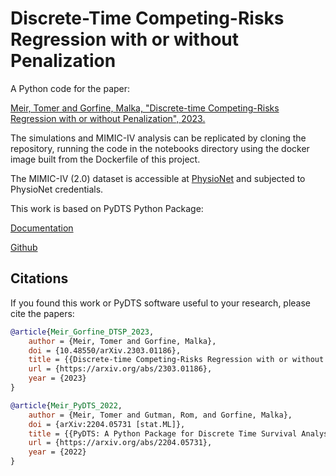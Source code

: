 # Discrete-Time Competing-Risks Regression with or without Penalization

A Python code for the paper: 

[Meir, Tomer and Gorfine, Malka, "Discrete-time Competing-Risks Regression with or without Penalization", 2023.](https://arxiv.org/abs/2303.01186)

The simulations and MIMIC-IV analysis can be replicated by cloning the repository, running the code in the notebooks directory using the docker image built from the Dockerfile of this project. 

The MIMIC-IV (2.0) dataset is accessible at [PhysioNet](https://physionet.org/content/mimiciv/2.0/) and subjected to PhysioNet credentials.

This work is based on PyDTS Python Package:

[Documentation](https://tomer1812.github.io/pydts/)  

[Github](https://github.com/tomer1812/pydts)


## Citations
If you found this work or PyDTS software useful to your research, please cite the papers:

```bibtex
@article{Meir_Gorfine_DTSP_2023,
    author = {Meir, Tomer and Gorfine, Malka},
    doi = {10.48550/arXiv.2303.01186},
    title = {{Discrete-time Competing-Risks Regression with or without Penalization}},
    url = {https://arxiv.org/abs/2303.01186},
    year = {2023}
}

@article{Meir_PyDTS_2022,
    author = {Meir, Tomer and Gutman, Rom, and Gorfine, Malka},
    doi = {arXiv:2204.05731 [stat.ML]},
    title = {{PyDTS: A Python Package for Discrete Time Survival Analysis with Competing Risks}},
    url = {https://arxiv.org/abs/2204.05731},
    year = {2022}
}
```

